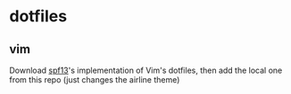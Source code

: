 # dotfiles

## vim
Download [spf13](https://github.com/spf13/spf13-vim)'s implementation of Vim's dotfiles, then add the local one from this repo (just changes the airline theme)
